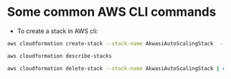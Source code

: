 # Some common AWS CLI commands

- To create a stack in AWS cli:

```bash
aws cloudformation create-stack --stack-name AkwasiAutoScalingStack  --template-body file://autoscaling-group.iac.yaml | cat

aws cloudformation describe-stacks

aws cloudformation delete-stack --stack-name AkwasiAutoScalingStack | cat
 ```
